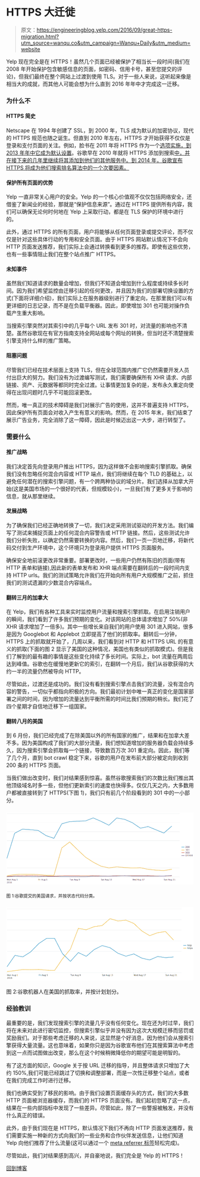 # HTTPS 大迁徙

> 原文：<https://engineeringblog.yelp.com/2016/09/great-https-migration.html?utm_source=wanqu.co&utm_campaign=Wanqu+Daily&utm_medium=website>

Yelp 现在完全是在 HTTPS！虽然几个页面已经被保护了相当长一段时间(我们在 2008 年开始保护包含敏感信息的页面，如密码、信用卡号，甚至您提交的评论)，但我们最终在整个网站上过渡到使用 TLS。对于一些人来说，这听起来像是相当大的成就，而其他人可能会想为什么直到 2016 年年中才完成这一迁移。

### 为什么不

#### HTTPS 简史

Netscape 在 1994 年创建了 SSL，到 2000 年，TLS 成为默认的加密协议，现代的 HTTPS 规范也随之诞生。但直到 2010 年左右，HTTPS 才开始获得不仅仅是登录和支付页面的关注。例如，脸书在 2011 年将 HTTPS 作为一个[选项实施，到 2013 年年中](https://www.facebook.com/notes/facebook-engineering/486790652130)[它成为默认设置](https://www.facebook.com/notes/facebook-engineering/secure-browsing-by-default/10151590414803920/)。谷歌早在 2010 年就将 HTTPS 添加到搜索[中，并在接下来的几年里继续将其添加到他们的其他服务中。到 2014 年，谷歌宣布 HTTPS 将成为他们搜索排名算法中的一个次要因素。](https://googleblog.blogspot.com/2011/10/making-search-more-secure.html)

#### 保护所有页面的优势

Yelp 一直非常关心用户的安全。Yelp 的一个核心价值观不仅仅包括网络安全，还借鉴了新闻业的经验，那就是“保护信息来源”。通过在 HTTPS 提供所有内容，我们可以确保无论何时何地在 Yelp 上采取行动，都是在 TLS 保护的环境中进行的。

此外，通过 HTTPS 的所有页面，用户将能够从任何页面登录或提交评论，而不仅仅是针对这些具体行动的专用和安全页面。由于 HTTPS 网站默认情况下不会向 HTTP 页面发送推荐，我们实际上会通过转换看到更多的推荐。即使有这些优势，也有一些事情阻止我们在整个站点推广 HTTPS。

#### 未知事件

虽然我们知道请求的数量会增加，但我们不知道会增加到什么程度或持续多长时间。因为我们希望监控由迁移引起的任何更改，并且因为我们的部署切换设置的方式(下面将详细介绍)，我们实际上在服务器级别进行了重定向，在那里我们可以有更详细的日志记录，而不是在负载平衡器。因此，即使增加 301 也可能对操作负载产生重大影响。

当搜索引擎突然对其索引中的几乎每个 URL 发布 301 时，对流量的影响也不清楚。虽然谷歌现在有官方指南支持全网站或每个网址的转换，但当时还不清楚搜索引擎支持什么样的推广策略。

#### 阻塞问题

尽管我们已经在技术层面上支持 TLS，但在全球范围内推广它仍然需要开发人员付出巨大的努力。我们没有为过渡编写测试，我们需要确保所有 XHR 请求、内部链接、资产、元数据等都同时完全过渡。让事情更加复杂的是，发布永久重定向使得在出现问题时几乎不可能回滚更改。

然而，唯一真正的技术障碍是我们对展示广告的使用，这并不普遍支持 HTTPS，因此保护所有页面会对收入产生有意义的影响。然而，在 2015 年末，我们结束了展示广告业务，完全消除了这一障碍，因此是时候迈出这一大步，进行转型了。

### 需要什么

#### 推广战略

我们决定首先向登录用户推出 HTTPS，因为这样做不会影响搜索引擎抓取。确保我们没有忽略任何混合内容或 HTTP 端点，我们将继续在每个 TLD 的基础上，以避免任何潜在的搜索引擎问题，有一个跨两种协议的域分片。我们选择从加拿大开始(这是美国市场的一个很好的代表，但规模较小)，一旦我们有了更多关于影响的信息，就从那里继续。

#### 发展战略

为了确保我们已经正确地转换了一切，我们决定采用测试驱动的开发方法。我们编写了测试来捕捉页面上的任何混合内容警告或 HTTP 链接。然后，这些测试允许我们分析失败，以确定仍然需要转换的内容。然后，我们一页一页地迁移，将新代码交付到生产环境中，这个环境只为登录用户提供 HTTPS 页面服务。

确保安全地前滚更改非常重要。部署更改时，一些用户仍然有陈旧的页面(带有 HTTP 表单和链接),因此新的表单发布和 XHR 端点需要在翻转后的一段时间内支持 HTTP urls。我们的测试策略允许我们在开始向所有用户大规模推广之前，抓住我们的测试遗漏的少数混合内容端点。

#### 翻转三月的加拿大

在 Yelp，我们有各种工具来实时监控用户流量和搜索引擎抓取。在启用注销用户的瞬间，我们看到了许多我们预期的变化。对该网站的总体请求增加了 50%(非 XHR 请求增加了一倍多)。其中一些增长来自我们的用户使用 301 进入网站，很多是因为 Googlebot 和 Applebot 立即提高了他们的抓取率。翻转后一分钟，HTTPS 上的抓取就开始了，几周以来，我们看到对 HTTP 和 HTTPS URL 的有意义的抓取(下面的图 2 显示了美国的这种情况，美国也有类似的抓取模式)。但是我们了解到的最有趣的事情是这些变化持续了多长时间。实际上，bot 流量在两周后达到峰值。谷歌也在缓慢地更新它的索引，在翻转一个月后，我们从谷歌获得的大约一半的流量仍然被导向 HTTP。

尽管如此，过渡还是成功的。我们没有看到搜索引擎点击我们的流量，没有混合内容的警告，一切似乎都指向积极的方向。我们最初计划中唯一真正的变化是国家部署之间的时间，因为增加的流量达到平衡所需的时间比我们预期的稍长。我们花了四个星期才自信地迁移下一组国家。

#### 翻转八月的美国

到 6 月份，我们已经完成了在除美国以外的所有国家的推广，结果和在加拿大差不多。因为美国构成了我们的大部分流量，我们想知道增加的服务器负载会持续多久，因为搜索引擎会抓取每一个链接，导致数百万次 301 重定向。因此，我们等了几个月，直到 bot crawl 稳定下来，谷歌的用户在发布前大部分被定向到收到 200 条的 HTTPS 页面。

当我们做出改变时，我们对结果感到惊喜。虽然谷歌搜索我们的次数比我们推出其他顶级域名时多一些，但他们更新索引的速度也快得多。仅仅几天之内，大多数用户都被直接转到了 HTTPS(下图 1)，我们只有前几个阶段看到的 301 中的一小部分。

### ![Graph 1: US requests referred by Google and split by status code.](img/82c6c28ceb07772687d87fac8ba18bcf.png)

<small>图 1:谷歌提交的美国请求，并按状态代码分类。</small>

### ![Graph 2: Googlebot crawl rates in the US and split by scheme.](img/57317ea6bf8d945c687726282e528974.png)

图 2:谷歌机器人在美国的抓取率，并按计划划分。

### 经验教训

最重要的是，我们发现搜索引擎的流量几乎没有任何变化。现在还为时过早，我们将在未来对此进行密切监控，但搜索引擎似乎并没有因为这次大规模迁移而惩罚或奖励我们。对于那些考虑迁移的人来说，这显然是个好消息，因为他们会从搜索引擎获得大量流量。这也意味着，如果你只是因为谷歌宣布他们在其搜索算法中考虑到这一点而试图做出改变，那么在这个时候稍微降低你的期望可能是明智的。

有了这方面的知识，Google 关于按 URL 迁移的指导，并且整体请求只增加了大约 150%,我们可能已经跳过了切换和调整部署，而是一次性迁移整个站点，或者在我们完成工作时进行迁移。

我们也确实受到了移民的影响。由于我们设置页面缓存头的方式，我们的大多数 HTTP 页面被浏览器缓存，而我们的 HTTPS 页面没有。我们起初忽略了这一点，结果在一些内部指标中发现了一些差异。尽管如此，除了一些警报被触发，并没有什么真正的错误。

此外，由于我们现在是 HTTPS，默认情况下我们不再向 HTTP 页面发送推荐，我们需要实施一种新的方式向我们的一些业务和合作伙伴发送信息，让他们知道 Yelp 向他们推荐了什么流量(这可以通过一个 [meta referrer 标签](https://moz.com/blog/meta-referrer-tag)轻松完成)。

尽管如此，我们对结果感到高兴，并自豪地说，我们完全是 Yelp 的 HTTPS！

[回到博客](/)